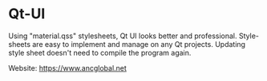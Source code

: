 # Qt-UI
Using "material.qss" stylesheets, Qt UI looks better and professional. Style-sheets are easy to implement and manage on any Qt projects. Updating style sheet doesn't need to compile the program again. 

Website: https://www.ancglobal.net
